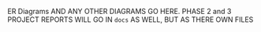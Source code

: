 ER Diagrams AND ANY OTHER DIAGRAMS GO HERE.
PHASE 2 and 3 PROJECT REPORTS WILL GO IN `docs` AS WELL, BUT AS THERE OWN FILES
